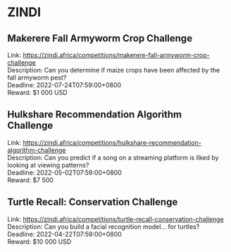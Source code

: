 # ZINDI



## Makerere Fall Armyworm Crop Challenge

Link: https://zindi.africa/competitions/makerere-fall-armyworm-crop-challenge  
Description: Can you determine if maize crops have been affected by the fall armyworm pest?  
Deadline: 2022-07-24T07:59:00+0800  
Reward: $1 000 USD  


## Hulkshare Recommendation Algorithm Challenge

Link: https://zindi.africa/competitions/hulkshare-recommendation-algorithm-challenge  
Description: Can you predict if a song on a streaming platform is liked by looking at viewing patterns?  
Deadline: 2022-05-02T07:59:00+0800  
Reward: $7 500  


## Turtle Recall: Conservation Challenge

Link: https://zindi.africa/competitions/turtle-recall-conservation-challenge  
Description: Can you build a facial recognition model... for turtles?  
Deadline: 2022-04-22T07:59:00+0800  
Reward: $10 000 USD  

